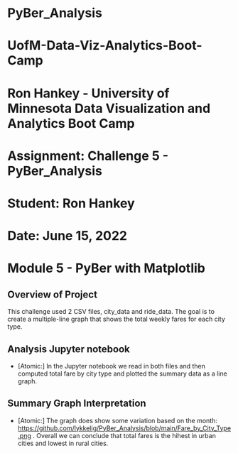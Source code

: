 # PyBer_Analysis
# UofM-Data-Viz-Analytics-Boot-Camp
# Ron Hankey - University of Minnesota Data Visualization and Analytics Boot Camp
#                   Assignment: Challenge 5 - PyBer_Analysis
#                           Student: Ron Hankey
#                           Date: June 15, 2022

# Module 5 - PyBer with Matplotlib

## Overview of Project
This challenge used 2 CSV files, city_data and ride_data. The goal is to create a multiple-line graph that shows the total weekly fares for each city type.

## Analysis Jupyter notebook
* [Atomic:] In the Jupyter notebook we read in both files and then computed total fare by city type and plotted the summary data as a line graph. 

## Summary  Graph Interpretation
* [Atomic:] The graph does show some variation based on the month: https://github.com/lykkelig/PyBer_Analysis/blob/main/Fare_by_City_Type.png . Overall we can conclude that total fares is the hihest in urban cities and lowest in rural cities. 